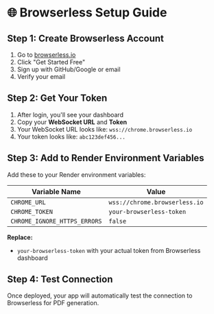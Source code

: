 # 🌐 Browserless Setup Guide

## Step 1: Create Browserless Account
1. Go to [browserless.io](https://browserless.io)
2. Click "Get Started Free"
3. Sign up with GitHub/Google or email
4. Verify your email

## Step 2: Get Your Token
1. After login, you'll see your dashboard
2. Copy your **WebSocket URL** and **Token**
3. Your WebSocket URL looks like: `wss://chrome.browserless.io`
4. Your token looks like: `abc123def456...`

## Step 3: Add to Render Environment Variables

Add these to your Render environment variables:

| Variable Name | Value |
|---------------|-------|
| `CHROME_URL` | `wss://chrome.browserless.io` |
| `CHROME_TOKEN` | `your-browserless-token` |
| `CHROME_IGNORE_HTTPS_ERRORS` | `false` |

**Replace:**
- `your-browserless-token` with your actual token from Browserless dashboard

## Step 4: Test Connection
Once deployed, your app will automatically test the connection to Browserless for PDF generation.
